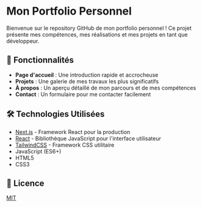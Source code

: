 # Mon Portfolio Personnel

Bienvenue sur le repository GitHub de mon portfolio personnel ! Ce projet présente mes compétences, mes réalisations et mes projets en tant que développeur.

## 🚀 Fonctionnalités

- **Page d'accueil** : Une introduction rapide et accrocheuse
- **Projets** : Une galerie de mes travaux les plus significatifs
- **À propos** : Un aperçu détaillé de mon parcours et de mes compétences
- **Contact** : Un formulaire pour me contacter facilement

## 🛠 Technologies Utilisées

- [Next.js](https://nextjs.org/) - Framework React pour la production
- [React](https://reactjs.org/) - Bibliothèque JavaScript pour l'interface utilisateur
- [TailwindCSS](https://tailwindcss.com/) - Framework CSS utilitaire
- JavaScript (ES6+)
- HTML5
- CSS3

## 📄 Licence

[MIT](https://choosealicense.com/licenses/mit/)